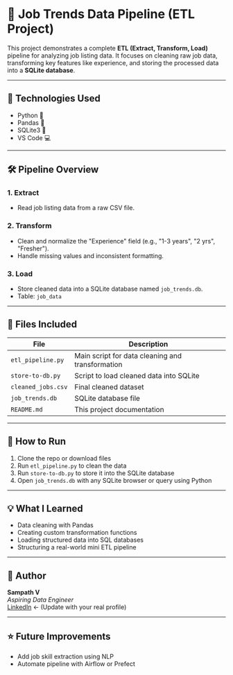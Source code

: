# 🧠 Job Trends Data Pipeline (ETL Project)

This project demonstrates a complete **ETL (Extract, Transform, Load)** pipeline for analyzing job listing data. It focuses on cleaning raw job data, transforming key features like experience, and storing the processed data into a **SQLite database**.

---

## 🔧 Technologies Used

- Python 🐍
- Pandas 🐼
- SQLite3 💾
- VS Code 💻

---

## 🛠️ Pipeline Overview

### 1. Extract

- Read job listing data from a raw CSV file.

### 2. Transform

- Clean and normalize the "Experience" field (e.g., "1-3 years", "2 yrs", "Fresher").
- Handle missing values and inconsistent formatting.

### 3. Load

- Store cleaned data into a SQLite database named `job_trends.db`.
- Table: `job_data`

---

## 📁 Files Included

| File               | Description                                      |
| ------------------ | ------------------------------------------------ |
| `etl_pipeline.py`  | Main script for data cleaning and transformation |
| `store-to-db.py`   | Script to load cleaned data into SQLite          |
| `cleaned_jobs.csv` | Final cleaned dataset                            |
| `job_trends.db`    | SQLite database file                             |
| `README.md`        | This project documentation                       |

---

## 📌 How to Run

1. Clone the repo or download files
2. Run `etl_pipeline.py` to clean the data
3. Run `store-to-db.py` to store it into the SQLite database
4. Open `job_trends.db` with any SQLite browser or query using Python

---

## 💡 What I Learned

- Data cleaning with Pandas
- Creating custom transformation functions
- Loading structured data into SQL databases
- Structuring a real-world mini ETL pipeline

---

## 🔗 Author

**Sampath V**  
_Aspiring Data Engineer_  
[LinkedIn](https://www.linkedin.com) ← (Update with your real profile)

---

## ⭐ Future Improvements

- Add job skill extraction using NLP
- Automate pipeline with Airflow or Prefect
